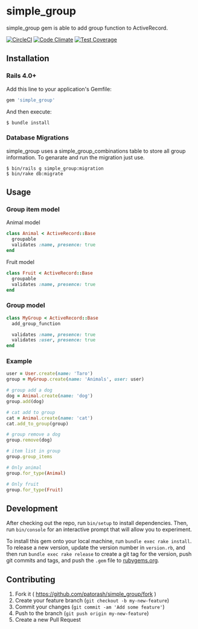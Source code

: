 # simple_group

simple_group gem is able to add group function to ActiveRecord.

[![CircleCI](https://circleci.com/gh/patorash/acts_as_footprintable.svg?style=svg)](https://circleci.com/gh/patorash/acts_as_footprintable)
[![Code Climate](https://codeclimate.com/github/patorash/simple_group/badges/gpa.svg)](https://codeclimate.com/github/patorash/simple_group)
[![Test Coverage](https://codeclimate.com/github/patorash/simple_group/badges/coverage.svg)](https://codeclimate.com/github/patorash/simple_group)

## Installation

### Rails 4.0+

Add this line to your application's Gemfile:

```ruby
gem 'simple_group'
```

And then execute:

    $ bundle install

### Database Migrations

simple_group uses a simple_group_combinations table to store all group information.
To genarate and run the migration just use.

    $ bin/rails g simple_group:migration
    $ bin/rake db:migrate

## Usage

### Group item model

Animal model

```ruby
class Animal < ActiveRecord::Base
  groupable
  validates :name, presence: true
end
```

Fruit model

```ruby
class Fruit < ActiveRecord::Base
  groupable
  validates :name, presence: true
end
```


### Group model

```ruby
class MyGroup < ActiveRecord::Base
  add_group_function

  validates :name, presence: true
  validates :user, presence: true
end
```

### Example

```ruby
user = User.create(name: 'Taro')
group = MyGroup.create(name: 'Animals', user: user)

# group add a dog
dog = Animal.create(name: 'dog')
group.add(dog)

# cat add to group
cat = Animal.create(name: 'cat')
cat.add_to_group(group)

# group remove a dog
group.remove(dog)

# item list in group
group.group_items

# Only animal
group.for_type(Animal)

# Only fruit
group.for_type(Fruit)
```

## Development

After checking out the repo, run `bin/setup` to install dependencies. Then, run `bin/console` for an interactive prompt that will allow you to experiment.

To install this gem onto your local machine, run `bundle exec rake install`. To release a new version, update the version number in `version.rb`, and then run `bundle exec rake release` to create a git tag for the version, push git commits and tags, and push the `.gem` file to [rubygems.org](https://rubygems.org).

## Contributing

1. Fork it ( https://github.com/patorash/simple_group/fork )
2. Create your feature branch (`git checkout -b my-new-feature`)
3. Commit your changes (`git commit -am 'Add some feature'`)
4. Push to the branch (`git push origin my-new-feature`)
5. Create a new Pull Request
